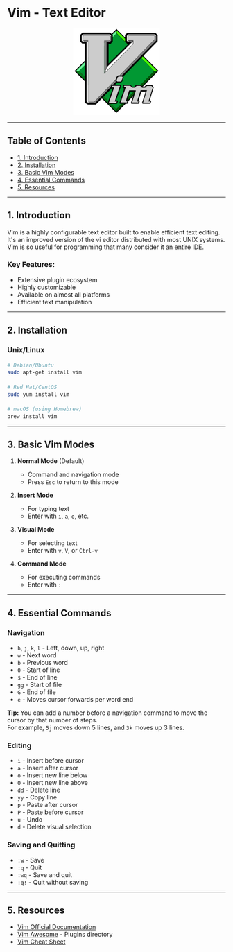# Vim - Text Editor

<div align="center">
  <img src="../../resources/images/logos/logos_vim.svg" alt="Vim Logo" width="200">
</div>

---

<!-- omit in toc -->
## Table of Contents

- [1. Introduction](#1-introduction)
- [2. Installation](#2-installation)
- [3. Basic Vim Modes](#3-basic-vim-modes)
- [4. Essential Commands](#4-essential-commands)
- [5. Resources](#5-resources)

---

## 1. Introduction

Vim is a highly configurable text editor built to enable efficient text editing. It's an improved version of the vi editor distributed with most UNIX systems. Vim is so useful for programming that many consider it an entire IDE.

### Key Features:
- Extensive plugin ecosystem
- Highly customizable
- Available on almost all platforms
- Efficient text manipulation

---

## 2. Installation

### Unix/Linux
```bash
# Debian/Ubuntu
sudo apt-get install vim

# Red Hat/CentOS
sudo yum install vim

# macOS (using Homebrew)
brew install vim
```

---

## 3. Basic Vim Modes

1. **Normal Mode** (Default)
   - Command and navigation mode
   - Press `Esc` to return to this mode

2. **Insert Mode**
   - For typing text
   - Enter with `i`, `a`, `o`, etc.

3. **Visual Mode**
   - For selecting text
   - Enter with `v`, `V`, or `Ctrl-v`

4. **Command Mode**
   - For executing commands
   - Enter with `:`

---

## 4. Essential Commands

### Navigation
- `h`, `j`, `k`, `l` - Left, down, up, right
- `w` - Next word
- `b` - Previous word
- `0` - Start of line
- `$` - End of line
- `gg` - Start of file
- `G` - End of file
- `e` - Moves cursor forwards per word end

**Tip:** You can add a number before a navigation command to move the cursor by that number of steps.  
For example, `5j` moves down 5 lines, and `3k` moves up 3 lines.


### Editing
- `i` - Insert before cursor
- `a` - Insert after cursor
- `o` - Insert new line below
- `O` - Insert new line above
- `dd` - Delete line
- `yy` - Copy line
- `p` - Paste after cursor
- `P` - Paste before cursor
- `u` - Undo
- `d` - Delete visual selection

### Saving and Quitting
- `:w` - Save
- `:q` - Quit
- `:wq` - Save and quit
- `:q!` - Quit without saving

---

## 5. Resources

- [Vim Official Documentation](https://www.vim.org/docs.php)
- [Vim Awesome](https://vimawesome.com/) - Plugins directory
- [Vim Cheat Sheet](https://vim.rtorr.com/)